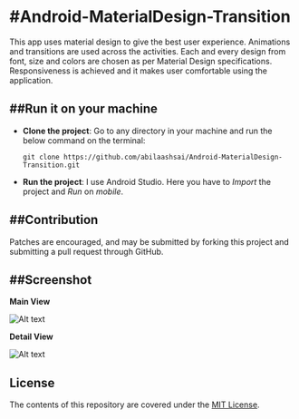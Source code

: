 #Android-MaterialDesign-Transition
===================================

This app uses material design to give the best user experience. Animations and transitions are used across the activities. Each and every design from font, size and colors are chosen as per Material Design specifications. Responsiveness is achieved and it makes user comfortable using the application.

##Run it on your machine
---------------
- **Clone the project**:
  Go to any directory in your machine and run the below command on the terminal:
  ```
  git clone https://github.com/abilaashsai/Android-MaterialDesign-Transition.git
  ```
  
- **Run the project**:
  I use Android Studio. Here you have to _Import_ the project and _Run_ on _mobile_.

##Contribution
-------
Patches are encouraged, and may be submitted by forking this project and
submitting a pull request through GitHub.

##Screenshot
-------

**Main View**

![Alt text](https://github.com/abilaashsai/Make-your-app-Material/blob/master/MainUI.png "Main UI")

**Detail View**

![Alt text](https://github.com/abilaashsai/Make-your-app-Material/blob/master/DetailActivity.png "Detail UI")

License
-------
The contents of this repository are covered under the [MIT License](https://github.com/abilaashsai/Android-MaterialDesign-Transition/blob/master/LICENSE).
